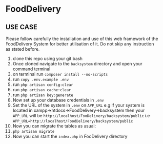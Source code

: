 # FoodDelivery
## USE CASE
Please follow carefully the installation and use of this web framework of the FoodDelivery System for better utilisation of it. Do not skip any instruction as stated before.
1. clone this repo using your git bash
2. Once cloned navigate to the `backsystem` directory and open your command terminal
3. on terminal run `composer install --no-scripts`
4. run `copy .env.example .env`
5. run `php artisan config:clear`
6. run `php artisan cache:clear`
7. run `php artisan key:generate`
8. Now set up your database credentials in `.env` 
9. Set the URL of the system in `.env` on `APP_URL` e.g if your system is located in xampp->htdocs->FoodDelivery->backsystem then your `APP_URL` will be
`http://localhost/FooDelivery/backsystem/public` i.e `APP_URL=http://localhost/FoodDelivery/backsystem/public`
10.  Now you can migrate the tables as usual:
11.  `php artisan migrate`
12.  Now you can start the `index.php` in FooDelivery directory 
